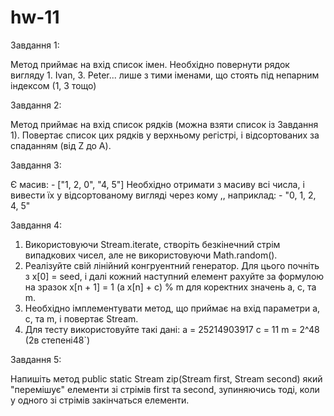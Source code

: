 # hw-11

Завдання 1:

Метод приймає на вхід список імен. Необхідно повернути рядок вигляду 1. Ivan, 3. Peter... лише з тими іменами, що стоять під непарним індексом (1, 3 тощо)

Завдання 2:

Метод приймає на вхід список рядків (можна взяти список із Завдання 1). Повертає список цих рядків у верхньому регістрі, і відсортованих за спаданням (від Z до A).

Завдання 3:

Є масив:
    - ["1, 2, 0", "4, 5"]
Необхідно отримати з масиву всі числа, і вивести їх у відсортованому вигляді через кому ,, наприклад:
    - "0, 1, 2, 4, 5"

Завдання 4:

1. Використовуючи Stream.iterate, створіть безкінечний стрім випадкових чисел, але не використовуючи Math.random().
2. Реалізуйте свій лінійний конгруентний генератор. Для цього почніть з x[0] = seed, і далі кожний наступний елемент рахуйте за формулою на зразок x[n + 1] = 1 (a x[n] + c) % m для коректних значень a, c, та m.
3. Необхідно імплементувати метод, що приймає на вхід параметри a, c, та m, і повертає Stream<Long>.
4. Для тесту використовуйте такі дані:
    a = 25214903917
    c = 11
    m = 2^48 (2в степені48`)

Завдання 5:

Напишіть метод public static <T> Stream<T> zip(Stream<T> first, Stream<T> second) який "перемішує" елементи зі стрімів first та second, зупиняючись тоді, коли у одного зі стрімів закінчаться елементи.
